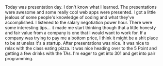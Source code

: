 Today was presentation day. I don't know what I learned. The presentations were awesome and some really cool web apps were presented. I got a little jealous of some people's knowledge of coding and what they've accomplished. I listened to the salary negotiation power hour. There were some interesting tips... it made me start thinking though that a little honesty and fair value from a company is one that I would want to work for. If a company was trying to pay me a bottom price, I think it might be a shit place to be at unelss it's a startup. After presentations was nice. It was nice to relax with the class eating pizza. It was nice heading over to the 5 Point and getting a few drinks with the TAs. I'm eager to get into 301 and get into pair programming.